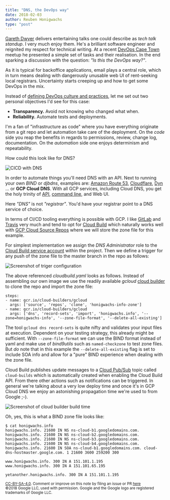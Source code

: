 ```yaml
---
title: "DNS, the DevOps way"
date: 2018-02-03
author: Reuben Honigwachs 
type: "post"
---
```

[Gareth Dwyer](https://twitter.com/sixhobbits) delivers entertaining talks one could describe as _tech talk standup_. I very much enjoy them. He's a brilliant software engineer and reignited my respect for technical writing. At a recent [DevOps Cape Town](https://devops.capetown/) meetup he presented a simple set of tasks and their realisation. In the end sparking a discussion with the question: _"Is this the DevOps way?"_. 

As it is typical for backoffice applications, email plays a central role, which in turn means dealing with dangerously unusable web UI of rent-seeking local registrars. Uncertainty starts creeping up and how to get some DevOps in the mix.

Instead of [defining DevOps culture and practices](https://www.youtube.com/watch?v=uTEL8Ff1Zvk), let me set out two personal objectives I'd see for this case: 

* **Transparency.** Avoid not knowing who changed what when. 
* **Reliability.** Automate tests and deployments. 

I'm a fan of "infrastructure as code" where you have everything originate from a git repo and let automation take care of the deployment. On the _code_ side you reap the benefits in regards to permissions, review, change log, documentation. On the _automation_ side one enjoys determinism and repeatability. 

How could this look like for DNS? 

![CICD with DNS](https://reuben.honigwachs.de/img/dns-cicd.png)

In order to automate things you'll need DNS with an API. Next to running your own _BIND_ or _djbdns_, examples are: [Amazon Route 53](https://docs.aws.amazon.com/Route53/latest/APIReference/Welcome.html), [Cloudflare](https://api.cloudflare.com/#dns-records-for-a-zone-import-dns-records), [Dyn](https://help.dyn.com/dns-api-knowledge-base/) ... or **GCP Cloud DNS**. With all GCP services, including Cloud DNS, you get the holy trinity of [API](https://cloud.google.com/dns/docs/reference/v1/), [command line](https://cloud.google.com/sdk/gcloud/reference/dns/), and Web UI. 

Here _"DNS"_ is not _"registrar"_. You'd have your registrar point to a DNS service of choice. 

In terms of CI/CD tooling everything is possible with GCP. I like [GitLab](https://about.gitlab.com/solutions/google-cloud-platform/) and [Travis](https://travis-ci.org/) very much and tend to opt for [Cloud Build](https://cloud.google.com/cloud-build/) which naturally works well with [GCP Cloud Source Repos](https://cloud.google.com/source-repositories/) where we will store the zone file for this example. 

For simplest implementation we assign the _DNS Administrator_ role to the [Cloud Build service account](https://cloud.google.com/cloud-build/docs/securing-builds/configure-access-control#service_account) within the project. Then we define a trigger for any push of the zone file to the master branch in the repo as follows:
 
![Screenshot of triger configuration](https://reuben.honigwachs.de/img/dns-build-trigger-conf.png)

The above referenced _cloudbuild.yaml_ looks as follows. Instead of assembling our own image we use the readily available _gcloud_ [cloud builder](https://github.com/GoogleCloudPlatform/cloud-builders) to clone the repo and import the zone file: 
```
steps:
- name: gcr.io/cloud-builders/gcloud
  args: ['source', 'repos', 'clone', 'honigwachs-info-zone']
- name: gcr.io/cloud-builders/gcloud
  args: ['dns', 'record-sets', 'import', 'honigwachs.info', '--zone=honigwachs-info', '--zone-file-format', '--delete-all-existing']
``` 

The tool `gcloud dns record-sets` is quite nifty and validates your input files at execution. Dependent on your testing strategy, this already might be sufficient. With `--zone-file-format` we can use the BIND format instead of yaml and make use of _bind9utils_ such as `named-checkzone` to test zone files. But _do_ note that in this example the `--delete-all-existing` flag is set to include SOA info and allow for a "pure" BIND experience when dealing with the zone file. 

Cloud Build publishes update messages to a [Cloud Pub/Sub](https://cloud.google.com/pubsub/) topic called `cloud-builds` which is automatically created when enabling the Cloud Build API. From there other actions such as notifications can be triggered. In general we're talking about a very low deploy time and once it's in GCP Cloud DNS we enjoy an astonishing propagation time we're used to from Google ;-).  

![Screenshot of cloud builder build time](https://reuben.honigwachs.de/img/dns-build-time.png)

Oh, yes, this is what a BIND zone file looks like: 
```
$ cat honigwachs.info 
honigwachs.info. 21600 IN NS ns-cloud-b1.googledomains.com.
honigwachs.info. 21600 IN NS ns-cloud-b2.googledomains.com.
honigwachs.info. 21600 IN NS ns-cloud-b3.googledomains.com.
honigwachs.info. 21600 IN NS ns-cloud-b4.googledomains.com.
honigwachs.info. 21600 IN SOA ns-cloud-b1.googledomains.com. cloud-dns-hostmaster.google.com. 1 21600 3600 259200 300

www.honigwachs.info. 300 IN A 151.101.1.195
www.honigwachs.info. 300 IN A 151.101.65.195

yetanother.honigwachs.info. 300 IN A 151.101.1.195
```

<small class="credits theme-by text-muted">[CC-BY-SA-4.0](https://creativecommons.org/licenses/by-sa/4.0/). Comment or improve on this note by filing an issue or PR [here](https://github.com/YaguraStation/notes/blob/master/devops-dns.md)</small><br />
<small class="credits theme-by text-muted">©2018 Google LLC, used with permission. Google and the Google logo are registered trademarks of Google LLC.</small>
